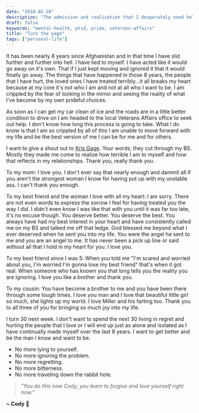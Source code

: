 ```yaml
---
date: "2018-02-20"
description: "The admission and realization that I desperately need help."
draft: false
keywords: "mental-health, ptsd, pride, veterans-affairs"
title: "Turn the page"
tags: ["personal-life"]
---
```


It has been nearly 8 years since Afghanistan and in that time I have slid further and further into hell. I have lied to myself. I have acted like it would go away on it's own. That if I just kept moving and ignored it that it would finally go away. The things that have happened in those 8 years, the people that I have hurt, the loved ones I have treated terribly...it all breaks my heart because at my core it's not who I am and not at all who I want to be. I am crippled by the fear of looking in the mirror and seeing the reality of what I've become by my own prideful choices.

As soon as I can get my car clean of ice and the roads are in a little better condition to drive on I am headed to the local Veterans Affairs office to seek out help. I don't know how long this process is going to take. What I do know is that I am so crippled by all of this I am unable to move forward with my life and be the best version of me I can be for me and for others.

I want to give a shout out to [Kris Gage](https://medium.com/@krisgage). Your words, they cut through my BS. Mostly they made me come to realize how terrible I am to myself and how that reflects in my relationships. Thank you, really thank you.

To my mom: I love you. I don't ever say that nearly enough and dammit all if you aren't the strongest woman I know for having put up with my unstable ass. I can't thank you enough.

To my best friend and the woman I love with all my heart: I am sorry. There are not even words to express the sorrow I feel for having treated you the way I did. I didn't even know I was like that with you until it was far too late, it's no excuse though. You deserve better. You deserve the best. You always have had my best interest in your heart and have consistently called me on my BS and talked me off that ledge. God blessed me beyond what I ever deserved when he sent you into my life. You were the angel he sent to me and you are an angel to me. It has never been a pick up line or said without all that I hold in my heart for you: I love you.

To my best friend since I was 5: When you told me "I'm scared and worried about you, I'm worried I'm gonna lose my best friend" that's when it got real. When someone who has known you that long tells you the reality you are ignoring. I love you like a brother and thank you.

To my cousin: You have become a brother to me and you have been there through some tough times. I love you man and I love that beautiful little girl so much, she lights up my world. I love Miller and his farting too. Thank you to all three of you for bringing so much joy into my life.

I turn 30 next week. I don't want to spend the next 30 living in regret and hurting the people that I love or I will end up just as alone and isolated as I have continually made myself over the last 8 years. I want to get better and be the man I know and want to be.

* No more lying to yourself.
* No more ignoring the problem.
* No more regretting.
* No more bitterness.
* No more traveling down the rabbit hole.

> _"You do this now Cody, you learn to forgive and love yourself right now."_

<!-- End of Post -->

**~ Cody** :rocket:
